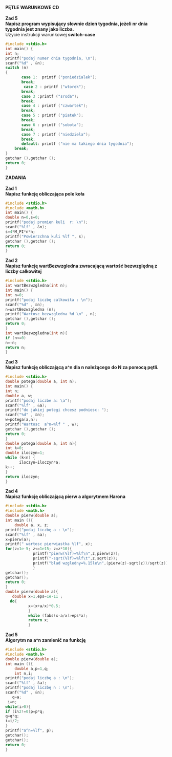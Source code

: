 <b> PĘTLE WARUNKOWE CD</b><br><br>
<b>
Zad 5<br>
Napisz program wypisujący słownie dzień tygodnia, jeżeli nr dnia tygodnia jest znany jako liczba.</b><br>
Użycie instrukcji warunkowej <b>switch-case</b>
```c
#include <stdio.h>
int main() {
int n;
printf("podaj numer dnia tygodnia, \n");
scanf("%d" , &n);
switch (n)
{
       case 1:  printf ("poniedzialek");
       break;
        case 2 : printf ("wtorek");
       break; 
       case 3 :printf ("sroda");
       break; 
       case 4 : printf ("czwartek");
       break; 
       case 5 : printf ("piatek");
       break; 
       case 6 : printf ("sobota");
       break; 
       case 7 : printf ("niedziela");
       break;
       default: printf ("nie ma takiego dnia tygodnia");
    break;
}
getchar (),getchar ();
return 0;
}
```
<b> ZADANIA</b><br><br>
<b>
Zad 1<br>
Napisz funkcję obliczająca pole koła</b><br>
```c
#include <stdio.h>
#include <math.h>
int main() {
double n=0,s=0;
printf("podaj promien kuli  r: \n");
scanf("%lf" , &n);
s=4*M_PI*n*n;
printf("Powierzchna kuli %lf ", s);
getchar (),getchar ();
return 0;
}
```
<b>Zad 2 <br>
Napisz funkcję wartBezwzgledna zwracającą wartość bezwzględną z liczby całkowitej</b>
```c
#include <stdio.h>
int wartBezwzgledna(int n);
int main() {
int n=0;
printf("podaj liczbę calkowita : \n");
scanf("%d" , &n);
n=wartBezwzgledna (n);
printf("Wartosc bezwzgledna %d \n" , n);
getchar (),getchar ();
return 0;
}
int wartBezwzgledna(int n){
if (n<=0)
n=-n; 
return n;
}
```
<b>Zad 3<br>
Napisz funkcję obliczającą a^n dla n należącego do N za pomocą pętli.</b>
```c
#include <stdio.h>
double potega(double a, int n);
int main() {
int n;
double a, w;
printf("podaj liczbe a: \a");
scanf("%lf" , &a);
printf("do jakiej potegi chcesz podniesc: ");
scanf("%d" , &n);
w=potega(a,n);
printf("Wartosc  a^n=%lf " , w);
getchar (),getchar ();
return 0;
}
double potega(double a, int n){
int k=0;
double iloczyn=1;
while (k<n) {
      iloczyn=iloczyn*a;
k++;
}
return iloczyn;
}
```
<b>Zad 4<br>
Napisz funkcję obliczającą pierw a algorytmem Harona</b>
```c
#include <stdio.h>
#include <math.h>
double pierw(double a);
int main (){
    double a, x, z;
printf("podaj liczbę a : \n");
scanf("%lf" , &a);
x=pierw(a);
printf(" wartosc pierwiastka %lf", x);  
for(z=1e-5; z<=1e15; z=z*10){
            printf("pierw(%lf)=%lf\n",z,pierw(z));  
            printf("-sqrt(%lf)=%lf\t",z,sqrt(z)); 
            printf("blad wzgledny=%.15le\n",(pierw(z)-sqrt(z))/sqrt(z)); 
            }
getchar();
getchar();
return 0;
}         
double pierw(double a){
   double x=1,eps=1e-11 ;   
  do{
          x=(x+a/x)*0.5; 
          }
          while (fabs(x-a/x)>eps*x);
          return x; 
          }
```
<b>Zad 5<br>
Algorytm na a^n zamienić na funkcję</b>
```c
#include <stdio.h>
#include <math.h>
double pierw(double a);
int main (){
    double a,p=1,q;
    int n,i;
printf("podaj liczbę a : \n");
scanf("%lf" , &a);
printf("podaj liczbę n : \n");
scanf("%d" , &n);
   q=a;
 i=n;
while(i>0){ 
if (i%2!=0)p=p*q;
q=q*q;
i=i/2;
}
printf("a^n=%lf", p);
getchar();
getchar();
return 0;
}   
```
